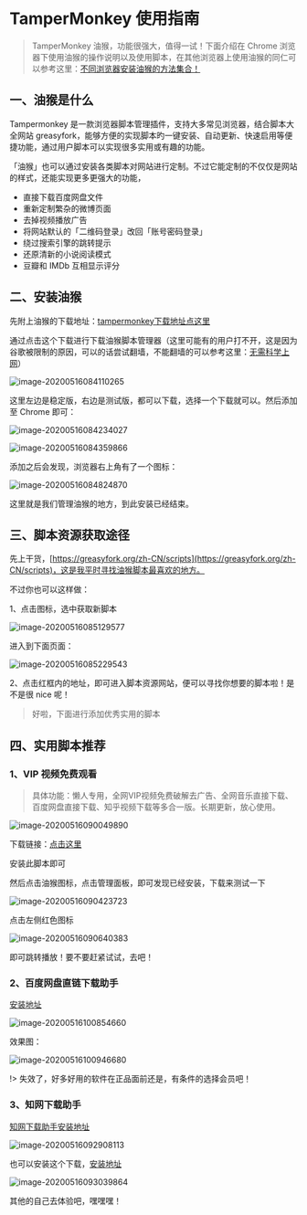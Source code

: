 # 
# TamperMonkey 使用指南

> TamperMonkey 油猴，功能很强大，值得一试！下面介绍在 Chrome 浏览器下使用油猴的操作说明以及使用脚本，在其他浏览器上使用油猴的同仁可以参考这里：[不同浏览器安装油猴的方法集合！](https://www.80note.com/categories/Tampermonkey/)

## 一、油猴是什么

Tampermonkey 是一款浏览器脚本管理插件，支持大多常见浏览器，结合脚本大全网站 greasyfork，能够方便的实现脚本旳一键安装、自动更新、快速启用等便捷功能，通过用户脚本可以实现很多实用或有趣的功能。

「油猴」也可以通过安装各类脚本对网站进行定制。不过它能定制的不仅仅是网站的样式，还能实现更多更强大的功能，

* 直接下载百度网盘文件
* 重新定制繁杂的微博页面
* 去掉视频播放广告
* 将网站默认的「二维码登录」改回「账号密码登录」
* 绕过搜索引擎的跳转提示
* 还原清新的小说阅读模式
* 豆瓣和 IMDb 互相显示评分



## 二、安装油猴

先附上油猴的下载地址：[tampermonkey下载地址点这里](https://tampermonkey.net/)

通过点击这个下载进行下载油猴脚本管理器（这里可能有的用户打不开，这是因为谷歌被限制的原因，可以的话尝试翻墙，不能翻墙的可以参考这里：[无需科学上网](https://www.80note.com/2019/05/811.html)）

![image-20200516084110265](https://gitee.com/wugenqiang/PictureBed/raw/master/NoteBook/20200516084119.png)

这里左边是稳定版，右边是测试版，都可以下载，选择一个下载就可以。然后添加至 Chrome 即可：

![image-20200516084234027](https://gitee.com/wugenqiang/PictureBed/raw/master/NoteBook/20200516084235.png)

![image-20200516084359866](https://gitee.com/wugenqiang/PictureBed/raw/master/NoteBook/20200516084403.png)

添加之后会发现，浏览器右上角有了一个图标：

![image-20200516084824870](https://gitee.com/wugenqiang/PictureBed/raw/master/NoteBook/20200516084826.png)

这里就是我们管理油猴的地方，到此安装已经结束。



## 三、脚本资源获取途径

先上干货，[https://greasyfork.org/zh-CN/scripts](https://greasyfork.org/zh-CN/scripts)，这是我平时寻找油猴脚本最喜欢的地方。

不过你也可以这样做：

1、点击图标，选中获取新脚本

![image-20200516085129577](https://gitee.com/wugenqiang/PictureBed/raw/master/NoteBook/20200516085130.png)

进入到下面页面：

![image-20200516085229543](https://gitee.com/wugenqiang/PictureBed/raw/master/NoteBook/20200516085230.png)

2、点击红框内的地址，即可进入脚本资源网站，便可以寻找你想要的脚本啦！是不是很 nice 呢！

> 好啦，下面进行添加优秀实用的脚本

## 四、实用脚本推荐

### 1、VIP 视频免费观看

> 具体功能：懒人专用，全网VIP视频免费破解去广告、全网音乐直接下载、百度网盘直接下载、知乎视频下载等多合一版。长期更新，放心使用。

![image-20200516090049890](https://gitee.com/wugenqiang/PictureBed/raw/master/NoteBook/20200516090051.png)

下载链接：[点击这里](https://greasyfork.org/zh-CN/scripts/370634-懒人专用-全网vip视频免费破解去广告-全网音乐直接下载-百度网盘直接下载-知乎视频下载等多合一版-长期更新-放心使用)

安装此脚本即可

然后点击油猴图标，点击管理面板，即可发现已经安装，下载来测试一下

![image-20200516090423723](https://gitee.com/wugenqiang/PictureBed/raw/master/NoteBook/20200516090424.png)

点击左侧红色图标

![image-20200516090640383](https://gitee.com/wugenqiang/PictureBed/raw/master/NoteBook/20200516090642.png)

即可跳转播放！要不要赶紧试试，去吧！

### 2、百度网盘直链下载助手

[安装地址](https://greasyfork.org/zh-CN/scripts/389454-百度网盘直链下载助手)

![image-20200516100854660](https://gitee.com/wugenqiang/PictureBed/raw/master/NoteBook/20200516100855.png)

效果图：

![image-20200516100946680](https://gitee.com/wugenqiang/PictureBed/raw/master/NoteBook/20200516100948.png)

!> 失效了，好多好用的软件在正品面前还是，有条件的选择会员吧！

### 3、知网下载助手

[知网下载助手安装地址](https://greasyfork.org/zh-CN/scripts/371938-知网下载助手)

![image-20200516092908113](https://gitee.com/wugenqiang/PictureBed/raw/master/NoteBook/20200516092909.png)

也可以安装这个下载，[安装地址](https://greasyfork.org/zh-CN/scripts/389343-中国知网cnki硕博论文pdf下载)

![image-20200516093039864](https://gitee.com/wugenqiang/PictureBed/raw/master/NoteBook/20200516093041.png)

其他的自己去体验吧，嘿嘿嘿！